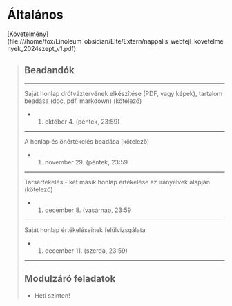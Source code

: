 # Általános

\[Követelmény\](file:///home/fox/Linoleum_obsidian/Elte/Extern/nappalis_webfejl_kovetelmenyek_2024szept_v1.pdf)
>
> ## Beadandók
>
> ______________________________________________________________________
>
> Saját honlap drótváztervének elkészítése (PDF, vagy képek),
> tartalom beadása (doc, pdf, markdown) (kötelező)
>
> - 1. október 4. (péntek, 23:59)
>
> ______________________________________________________________________
>
> A honlap és önértékelés beadása (kötelező)
>
> - 1. november 29. (péntek, 23:59
>
> ______________________________________________________________________
>
> Társértékelés - két másik honlap értékelése az irányelvek alapján (kötelező)
>
> - 1. december 8. (vasárnap, 23:59
>
> ______________________________________________________________________
>
> Saját honlap értékeléseinek felülvizsgálata
>
> - 1. december 11. (szerda, 23:59)
>
> ______________________________________________________________________
>
> ## Modulzáró feladatok
>
> - Heti szinten!
